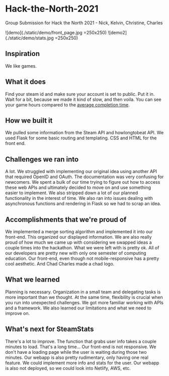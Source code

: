 # Hack-the-North-2021
Group Submission for Hack the North 2021 - Nick, Kelvin, Christine, Charles

![demo](./static/demo/front_page.jpg =250x250)
![demo2](./static/demo/stats.jpg =250x250)
 
## Inspiration
We like games. 
## What it does
Find your steam id and make sure your account is set to public. Put it in. Wait for a bit, because we made it kind of slow, and then voila. You can see your game hours compared to the [average completion time](https://howlongtobeat.com/). 
## How we built it
We pulled some information from the Steam API and howlongtobeat API. We used Flask for some basic routing and templating. CSS and HTML for the front end.
## Challenges we ran into
A lot. We struggled with implementing our original idea using another API that required OpenID and OAuth. The documentation was very confusing for newcomers. We spent a bulk of our time trying to figure out how to access these web APIs and ultimately decided to move on and use something easier to implement. We also stripped down a lot of our planned functionality in the interest of time. We also ran into issues dealing with asynchronous functions and rendering in Flask so we had to scrap an idea.
## Accomplishments that we're proud of
We implemented a merge sorting algorithm and implemented it into our front-end. This organized our displayed information. We are also really proud of how much we came up with considering we swapped ideas a couple times into the hackathon. What we were left with is pretty ok. All of our developers are pretty new with only one semester of computing education. Our front-end, even though not mobile-responsive has a pretty cool aesthetic. And Chad Charles made a chad logo.
## What we learned
Planning is necessary. Organization in a small team and delegating tasks is more important than we thought. At the same time, flexibility is crucial when you run into unexpected challenges. We got more familiar working with APIs and a framework. We also learned our limitations and what we need to improve on. 

## What's next for SteamStats
There's a lot to improve. The function that grabs user info takes a couple minutes to load. That's a long time... Our front-end is not responsive. We don't have a loading page while the user is waiting during those two minutes. Our webapp is also pretty rudimentary, only having one real feature. We could implement more info and stats for the user. Our webapp is also not deployed, so we could look into Netlify, AWS, etc. 
